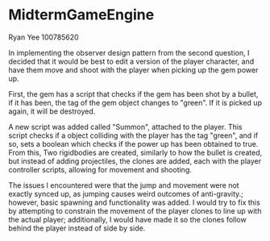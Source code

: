 # MidtermGameEngine

Ryan Yee
100785620

In implementing the observer design pattern from the second question, I decided that it would be best to edit a version of
the player character, and have them move and shoot with the player when picking up the gem power up.

First, the gem has a script that checks if the gem has been shot by a bullet, if it has been, the tag of the gem object changes to
"green". If it is picked up again, it will be destroyed. 

A new script was added called "Summon", attached to the player. This script checks if a object colliding with the player
has the tag "green", and if so, sets a boolean which checks if the power up has been obtained to true.
From this, Two rigidbodies are created, similarly to how the bullet is created, but instead of adding projectiles,
the clones are added, each with the player controller scripts, allowing for movement and shooting.

The issues I encountered were that the jump and movement were not exactly synced up, as jumping causes weird outcomes of anti-gravity.; however, basic spawning and functionality
was added. I would try to fix this by attempting to constrain the movement of the player clones to line up with the actual player;
additionally, I would have made it so the clones follow behind the player instead of side by side.

